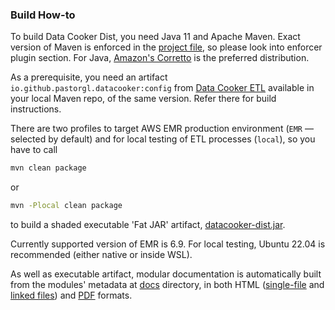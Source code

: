 ### Build How-to

To build Data Cooker Dist, you need Java 11 and Apache Maven. Exact version of Maven is enforced in the [project file](./pom.xml), so please look into enforcer plugin section. For Java, [Amazon's Corretto](https://corretto.aws/) is the preferred distribution.

As a prerequisite, you need an artifact `io.github.pastorgl.datacooker:config` from [Data Cooker ETL](https://github.com/PastorGL/datacooker-etl) available in your local Maven repo, of the same version. Refer there for build instructions.

There are two profiles to target AWS EMR production environment (`EMR` — selected by default) and for local testing of ETL processes (`local`), so you have to call
```bash
mvn clean package
```
or
```bash
mvn -Plocal clean package
```
to build a shaded executable 'Fat JAR' artifact, [datacooker-dist.jar](./target/datacooker-dist.jar).

Currently supported version of EMR is 6.9. For local testing, Ubuntu 22.04 is recommended (either native or inside WSL).

As well as executable artifact, modular documentation is automatically built from the modules' metadata at [docs](./docs/) directory, in both HTML ([single-file](./docs/merged.html) and [linked files](./docs/index.html)) and [PDF](./docs/merged.pdf) formats.